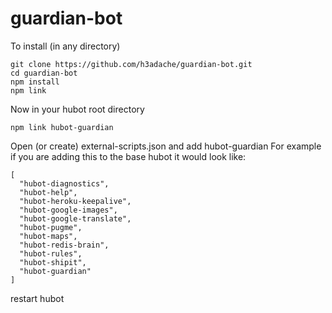 # guardian-bot

To install (in any directory)
```
git clone https://github.com/h3adache/guardian-bot.git
cd guardian-bot
npm install
npm link
```

Now in your hubot root directory
```
npm link hubot-guardian
```

Open (or create) external-scripts.json and add hubot-guardian
For example if you are adding this to the base hubot it would look like:
```
[
  "hubot-diagnostics",
  "hubot-help",
  "hubot-heroku-keepalive",
  "hubot-google-images",
  "hubot-google-translate",
  "hubot-pugme",
  "hubot-maps",
  "hubot-redis-brain",
  "hubot-rules",
  "hubot-shipit",
  "hubot-guardian"
]
```

restart hubot
